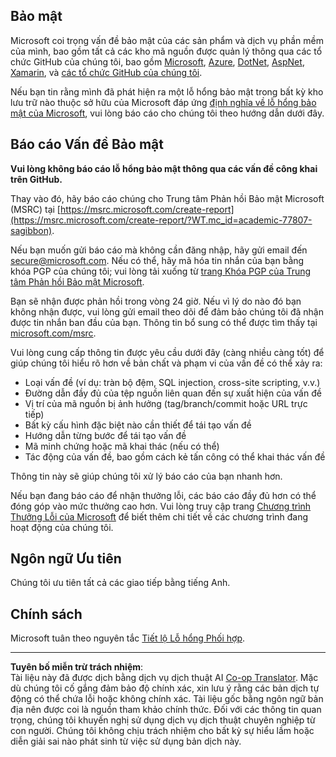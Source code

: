 <!--
CO_OP_TRANSLATOR_METADATA:
{
  "original_hash": "4ecc3bf2e27983d4c780be6f26ee6228",
  "translation_date": "2025-08-27T21:58:31+00:00",
  "source_file": "SECURITY.md",
  "language_code": "vi"
}
-->
## Bảo mật

Microsoft coi trọng vấn đề bảo mật của các sản phẩm và dịch vụ phần mềm của mình, bao gồm tất cả các kho mã nguồn được quản lý thông qua các tổ chức GitHub của chúng tôi, bao gồm [Microsoft](https://github.com/Microsoft), [Azure](https://github.com/Azure), [DotNet](https://github.com/dotnet), [AspNet](https://github.com/aspnet), [Xamarin](https://github.com/xamarin), và [các tổ chức GitHub của chúng tôi](https://opensource.microsoft.com/?WT.mc_id=academic-77807-sagibbon).

Nếu bạn tin rằng mình đã phát hiện ra một lỗ hổng bảo mật trong bất kỳ kho lưu trữ nào thuộc sở hữu của Microsoft đáp ứng [định nghĩa về lỗ hổng bảo mật của Microsoft](https://docs.microsoft.com/previous-versions/tn-archive/cc751383(v=technet.10)/?WT.mc_id=academic-77807-sagibbon), vui lòng báo cáo cho chúng tôi theo hướng dẫn dưới đây.

## Báo cáo Vấn đề Bảo mật

**Vui lòng không báo cáo lỗ hổng bảo mật thông qua các vấn đề công khai trên GitHub.**

Thay vào đó, hãy báo cáo chúng cho Trung tâm Phản hồi Bảo mật Microsoft (MSRC) tại [https://msrc.microsoft.com/create-report](https://msrc.microsoft.com/create-report/?WT.mc_id=academic-77807-sagibbon).

Nếu bạn muốn gửi báo cáo mà không cần đăng nhập, hãy gửi email đến [secure@microsoft.com](mailto:secure@microsoft.com). Nếu có thể, hãy mã hóa tin nhắn của bạn bằng khóa PGP của chúng tôi; vui lòng tải xuống từ [trang Khóa PGP của Trung tâm Phản hồi Bảo mật Microsoft](https://www.microsoft.com/msrc/pgp-key-msrc/?WT.mc_id=academic-77807-sagibbon).

Bạn sẽ nhận được phản hồi trong vòng 24 giờ. Nếu vì lý do nào đó bạn không nhận được, vui lòng gửi email theo dõi để đảm bảo chúng tôi đã nhận được tin nhắn ban đầu của bạn. Thông tin bổ sung có thể được tìm thấy tại [microsoft.com/msrc](https://www.microsoft.com/msrc/?WT.mc_id=academic-77807-sagibbon).

Vui lòng cung cấp thông tin được yêu cầu dưới đây (càng nhiều càng tốt) để giúp chúng tôi hiểu rõ hơn về bản chất và phạm vi của vấn đề có thể xảy ra:

  * Loại vấn đề (ví dụ: tràn bộ đệm, SQL injection, cross-site scripting, v.v.)
  * Đường dẫn đầy đủ của tệp nguồn liên quan đến sự xuất hiện của vấn đề
  * Vị trí của mã nguồn bị ảnh hưởng (tag/branch/commit hoặc URL trực tiếp)
  * Bất kỳ cấu hình đặc biệt nào cần thiết để tái tạo vấn đề
  * Hướng dẫn từng bước để tái tạo vấn đề
  * Mã minh chứng hoặc mã khai thác (nếu có thể)
  * Tác động của vấn đề, bao gồm cách kẻ tấn công có thể khai thác vấn đề

Thông tin này sẽ giúp chúng tôi xử lý báo cáo của bạn nhanh hơn.

Nếu bạn đang báo cáo để nhận thưởng lỗi, các báo cáo đầy đủ hơn có thể đóng góp vào mức thưởng cao hơn. Vui lòng truy cập trang [Chương trình Thưởng Lỗi của Microsoft](https://microsoft.com/msrc/bounty/?WT.mc_id=academic-77807-sagibbon) để biết thêm chi tiết về các chương trình đang hoạt động của chúng tôi.

## Ngôn ngữ Ưu tiên

Chúng tôi ưu tiên tất cả các giao tiếp bằng tiếng Anh.

## Chính sách

Microsoft tuân theo nguyên tắc [Tiết lộ Lỗ hổng Phối hợp](https://www.microsoft.com/msrc/cvd/?WT.mc_id=academic-77807-sagibbon).

---

**Tuyên bố miễn trừ trách nhiệm**:  
Tài liệu này đã được dịch bằng dịch vụ dịch thuật AI [Co-op Translator](https://github.com/Azure/co-op-translator). Mặc dù chúng tôi cố gắng đảm bảo độ chính xác, xin lưu ý rằng các bản dịch tự động có thể chứa lỗi hoặc không chính xác. Tài liệu gốc bằng ngôn ngữ bản địa nên được coi là nguồn tham khảo chính thức. Đối với các thông tin quan trọng, chúng tôi khuyến nghị sử dụng dịch vụ dịch thuật chuyên nghiệp từ con người. Chúng tôi không chịu trách nhiệm cho bất kỳ sự hiểu lầm hoặc diễn giải sai nào phát sinh từ việc sử dụng bản dịch này.